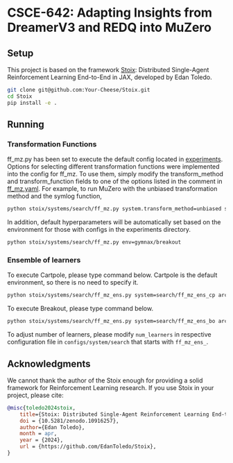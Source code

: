 # CSCE-642: Adapting Insights from DreamerV3 and REDQ into MuZero
## Setup
This project is based on the framework [Stoix](https://github.com/EdanToledo/Stoix/tree/main): Distributed Single-Agent Reinforcement Learning End-to-End in JAX, developed by Edan Toledo.

```bash
git clone git@github.com:Your-Cheese/Stoix.git
cd Stoix
pip install -e .
```

## Running

### Transformation Functions
ff_mz.py has been set to execute the default config located in [experiments](stoix/configs/experiments).
Options for selecting different transformation functions were implemented into the config for ff_mz. To use them, simply modify the transform_method and transform_function fields to one of the options listed in the comment in [ff_mz.yaml](stoix/configs/system/search/ff_mz.yaml#L29).
For example, to run MuZero with the unbiased transformation method and the symlog function,

```bash
python stoix/systems/search/ff_mz.py system.transform_method=unbiased system.transform_function=symlog
```

In addition, default hyperparameters will be automatically set based on the environment for those with configs in the experiments directory.

```bash
python stoix/systems/search/ff_mz.py env=gymnax/breakout
```

### Ensemble of learners
To execute Cartpole, please type command below. Cartpole is the default environment, so there is no need to specify it.
```bash
python stoix/systems/search/ff_mz_ens.py system=search/ff_mz_ens_cp arch=anakin_ens_cp
```

To execute Breakout, please type command below.
```bash
python stoix/systems/search/ff_mz_ens.py system=search/ff_mz_ens_bo arch=anakin_ens_bo env=gymnax/breakout
```
To adjust number of learners, please modify `num_learners` in respective configuration file in `configs/system/search` that starts with `ff_mz_ens_`.

## Acknowledgments
We cannot thank the author of the Stoix enough for providing a solid framework for Reinforcement Learning research.
If you use Stoix in your project, please cite:
```bibtex
@misc{toledo2024stoix,
    title={Stoix: Distributed Single-Agent Reinforcement Learning End-to-End in JAX},
    doi = {10.5281/zenodo.10916257},
    author={Edan Toledo},
    month = apr,
    year = {2024},
    url = {https://github.com/EdanToledo/Stoix},
}
```
